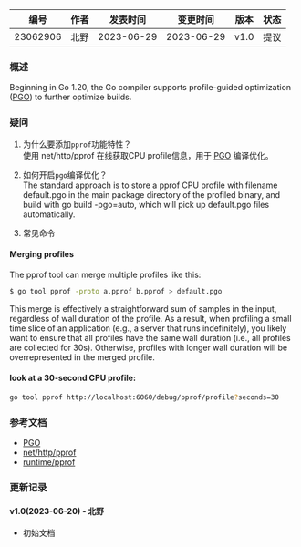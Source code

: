 | 编号 | 作者 | 发表时间 | 变更时间 | 版本 | 状态 |
| ----- | ----- | ----- | ----- | ----- | ----- |
| 23062906| 北野 | 2023-06-29 | 2023-06-29 | v1.0 | 提议 |

### 概述  
Beginning in Go 1.20, the Go compiler supports profile-guided optimization ([PGO](https://go.dev/doc/pgo)) to further optimize builds.


### 疑问

1. 为什么要添加`pprof`功能特性？   
使用 net/http/pprof 在线获取CPU profile信息，用于 [PGO](https://go.dev/doc/pgo) 编译优化。   

2. 如何开启`pgo`编译优化？   
The standard approach is to store a pprof CPU profile with filename default.pgo in the main package directory of the profiled binary, and build with go build -pgo=auto, which will pick up default.pgo files automatically.  

3. 常见命令  

#### Merging profiles
The pprof tool can merge multiple profiles like this:
```sh
$ go tool pprof -proto a.pprof b.pprof > default.pgo
```
This merge is effectively a straightforward sum of samples in the input, regardless of wall duration of the profile. As a result, when profiling a small time slice of an application (e.g., a server that runs indefinitely), you likely want to ensure that all profiles have the same wall duration (i.e., all profiles are collected for 30s). Otherwise, profiles with longer wall duration will be overrepresented in the merged profile.

#### look at a 30-second CPU profile:
```sh
go tool pprof http://localhost:6060/debug/pprof/profile?seconds=30
```

### 参考文档
* [PGO](https://go.dev/doc/pgo)
* [net/http/pprof](https://pkg.go.dev/net/http/pprof)
* [runtime/pprof](https://pkg.go.dev/runtime/pprof)  

### 更新记录
#### v1.0(2023-06-20) - 北野
* 初始文档
